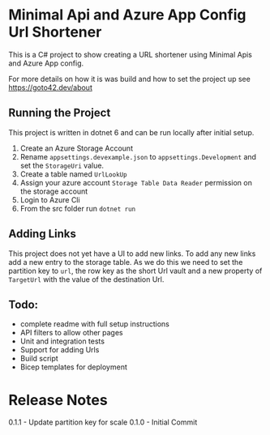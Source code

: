 # Minimal Api and Azure App Config Url Shortener 

This is a C# project to show creating a URL shortener using Minimal Apis  and Azure App config.

For more details on how it is was build and how to set the project up see https://goto42.dev/about

## Running the Project
This project is written in dotnet 6 and can be run locally after initial setup.

1. Create an Azure Storage Account
1. Rename `appsettings.devexample.json` to `appsettings.Development` and set the `StorageUri` value.
1. Create a table named `UrlLookUp`
1. Assign your azure account `Storage Table Data Reader` permission on the storage account
1. Login to Azure Cli
1. From the src folder run `dotnet run`

## Adding Links
This project does not yet have a UI to add new links. To add any new links add a new entry to the storage table. As we do this we need to set the partition key to `url`, the row key as the short Url vault and a new property of `TargetUrl` with the value of the destination Url.

## Todo:
- complete readme with full setup instructions
- API filters to allow other pages
- Unit and integration tests
- Support for adding Urls
- Build script
- Bicep templates for deployment

# Release Notes
0.1.1 - Update partition key for scale
0.1.0 - Initial Commit